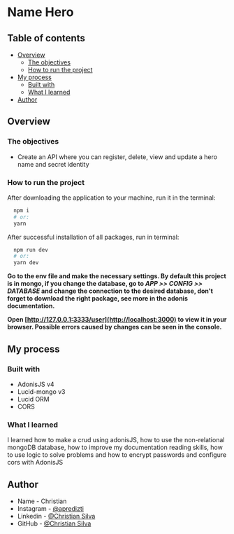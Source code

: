 # Name Hero

## Table of contents

- [Overview](#overview)
  - [The objectives](#the-objectives)
  - [How to run the project](#How-to-run-the-project)
- [My process](#my-process)
  - [Built with](#built-with)
  - [What I learned](#what-i-learned)
- [Author](#author)

## Overview

### The objectives

- Create an API where you can register, delete, view and update a hero name and secret identity

### How to run the project
  After downloading the application to your machine, run it in the terminal:
  ```bash
    npm i 
    # or:
    yarn
  ```

  After successful installation of all packages, run in terminal:
  ```bash
    npm run dev 
    # or:
    yarn dev
  ```

  **Go to the env file and make the necessary settings. By default this project is in mongo, if you change the database, go to *APP >> CONFIG >> DATABASE* and change the connection to the desired database, don't forget to download the right package, see more in the adonis documentation.**

  **Open [http://127.0.0.1:3333/user](http://localhost:3000) to view it in your browser. Possible errors caused by changes can be seen in the console.**

## My process

### Built with

- AdonisJS v4
- Lucid-mongo v3
- Lucid ORM
- CORS



### What I learned

I learned how to make a crud using adonisJS, how to use the non-relational mongoDB database, how to improve my documentation reading skills, how to use logic to solve problems and how to encrypt passwords and configure cors with AdonisJS

## Author

- Name - Christian
- Instagram - [@apredizti](https://www.instagram.com/apredizti/)
- Linkedin - [@Christian Silva]( https://www.linkedin.com/in/christian-silva-83172621a)
- GitHub - [@Christian Silva](https://github.com/Christian-M-Silva)